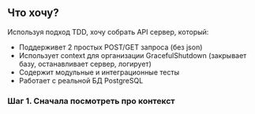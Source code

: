 ## Что хочу?

Используя подход TDD, хочу собрать API сервер, который:
* Поддерживет 2 простых POST/GET запроса (без json)
* Использует context для организации GracefulShutdown (закрывает базу, останавливает сервер, логирует)
* Содержит модульные и интеграционные тесты
* Работает с реальной БД PostgreSQL


### Шаг 1. Сначала посмотреть про контекст

